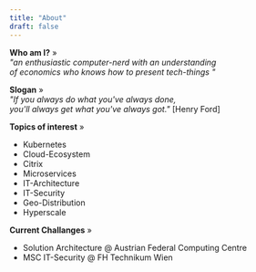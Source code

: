 ```yaml
---
title: "About"
draft: false
---
```

**Who am I?** »  
*"an enthusiastic computer-nerd with an understanding  
of economics who knows how to present tech-things "*

**Slogan**  »  
*"If you always do what you've always done,  
you'll always get what you've always got."* [Henry Ford]
  
**Topics of interest** »  
- Kubernetes  
- Cloud-Ecosystem  
- Citrix  
- Microservices  
- IT-Architecture  
- IT-Security  
- Geo-Distribution  
- Hyperscale  

**Current Challanges** »  
- Solution Architecture @ Austrian Federal Computing Centre  
- MSC IT-Security @ FH Technikum Wien
